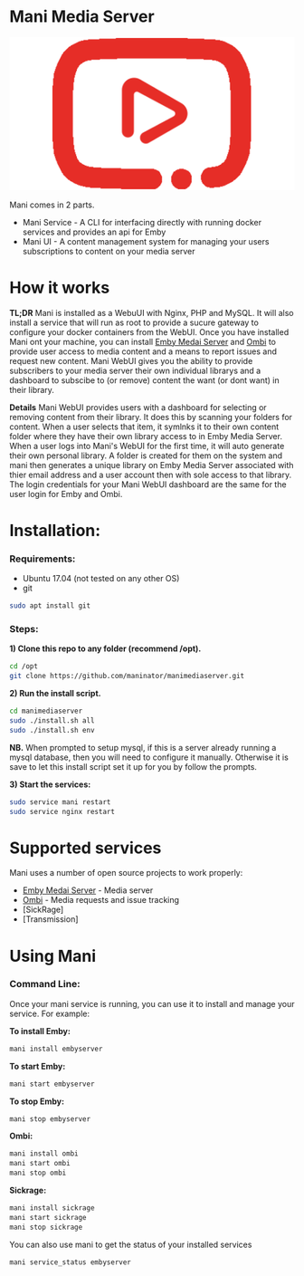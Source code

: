 # Mani Media Server

[![N|Mani Media Server](https://raw.githubusercontent.com/maninator/manimediaserver/master/www/uploads/logo.png)](https://github.com/maninator/manimediaserver/)

Mani comes in 2 parts.
  - Mani Service - A CLI for interfacing directly with running docker services and provides an api for Emby
  - Mani UI - A content management system for managing your users subscriptions to content on your media server

# How it works

**TL;DR**
Mani is installed as a WebuUI with Nginx, PHP and MySQL. It will also install a service that will run as root to provide a sucure gateway to configure your docker containers from the WebUI.
Once you have installed Mani ont your machine, you can install [Emby Medai Server](https://emby.media/) and [Ombi](https://github.com/tidusjar/Ombi) to provide user access to media content and a means to report issues and request new content.
Mani WebUI gives you the ability to provide subscribers to your media server their own individual librarys and a dashboard to subscibe to (or remove) content the want (or dont want) in their library.

**Details**
Mani WebUI provides users with a dashboard for selecting or removing content from their library.
It does this by scanning your folders for content. When a user selects that item, it symlnks it to their own content folder where they have their own library access to in Emby Media Server.
When a user logs into Mani's WebUI for the first time, it will auto generate their own personal library. A folder is created for them on the system and mani then generates a unique library on Emby Media Server associated with thier email address and a user account then with sole access to that library. 
The login credentials for your Mani WebUI dashboard are the same for the user login for Emby and Ombi.


# Installation:

### Requirements:
 - Ubuntu 17.04 (not tested on any other OS)
 - git
```sh
sudo apt install git
```

### Steps:

**1) Clone this repo to any folder (recommend /opt).**
```sh
cd /opt
git clone https://github.com/maninator/manimediaserver.git
```

**2) Run the install script.**
```sh
cd manimediaserver
sudo ./install.sh all
sudo ./install.sh env
```
**NB.**
When prompted to setup mysql, if this is a server already running a mysql database, then you will need to configure it manually. Otherwise it is save to let this install script set it up for you by follow the prompts.

**3) Start the services:**
```sh
sudo service mani restart
sudo service nginx restart
```

# Supported services
Mani uses a number of open source projects to work properly:

* [Emby Medai Server](https://emby.media/) - Media server
* [Ombi](https://github.com/tidusjar/Ombi) - Media requests and issue tracking
* [SickRage]
* [Transmission]

# Using Mani

### Command Line:
Once your mani service is running, you can use it to install and manage your service.
For example:

**To install Emby:**
```sh
mani install embyserver
```

**To start Emby:**
```sh
mani start embyserver
```

**To stop Emby:**
```sh
mani stop embyserver
```

**Ombi:**
```sh
mani install ombi
mani start ombi
mani stop ombi
```

**Sickrage:**
```sh
mani install sickrage
mani start sickrage
mani stop sickrage
```

You can also use mani to get the status of your installed services
```sh
mani service_status embyserver
```
